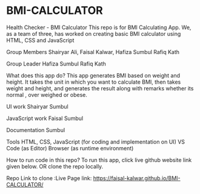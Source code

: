 # BMI-CALCULATOR
Health Checker - BMI Calculator
This repo is for BMI Calculating App. We, as a team of three, has worked on creating basic BMI calculator using HTML, CSS and JavaScript

Group Members
Shairyar Ali, Faisal Kalwar, Hafiza Sumbul Rafiq Kath

Group Leader
Hafiza Sumbul Rafiq Kath

What does this app do?
This app generates BMI based on weight and height. It takes the unit in which you want to calculate BMI, then takes weight and height, and generates the result along with remarks whether its normal , over weighed or obese.

UI work
Shairyar Sumbul

JavaScript work
Faisal Sumbul

Documentation
Sumbul

Tools
HTML, CSS, JavaScript (for coding and implementation on UI) VS Code (as Editor) Browser (as runtime environment)

How to run code in this repo?
To run this app, click live github website link given below. OR clone the repo locally.

Repo Link to clone :Live Page link: https://faisal-kalwar.github.io/BMI-CALCULATOR/ 
